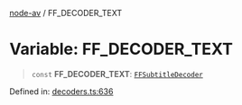 [node-av](../globals.md) / FF\_DECODER\_TEXT

# Variable: FF\_DECODER\_TEXT

> `const` **FF\_DECODER\_TEXT**: [`FFSubtitleDecoder`](../type-aliases/FFSubtitleDecoder.md)

Defined in: [decoders.ts:636](https://github.com/seydx/av/blob/f8631fc881b394300b1479f511d55cf1c370a87f/src/constants/decoders.ts#L636)
